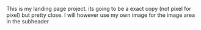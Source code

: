 This is my landing page project. its going to be a exact copy (not pixel for pixel) but pretty close.
I will however use my own image for the image area in the subheader